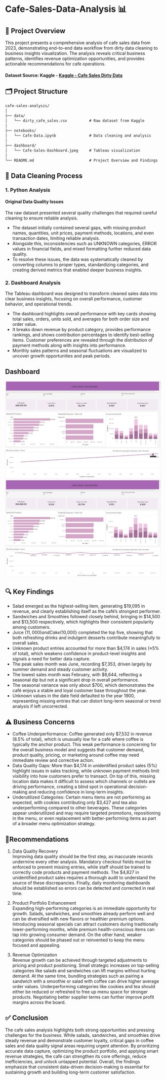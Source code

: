 # Cafe-Sales-Data-Analysis 📊
## 🎯 Project Overview
This project presents a comprehensive analysis of cafe sales data from 2023, demonstrating end-to-end data workflow from dirty data cleaning to business insights visualization. The analysis reveals critical business patterns, identifies revenue optimization opportunities, and provides actionable recommendations for cafe operations.
#### Dataset Source: Kaggle - [Kaggle - Cafe Sales Dirty Data](https://www.kaggle.com/datasets/ahmedmohamed2003/cafe-sales-dirty-data-for-cleaning-training/data?select=dirty_cafe_sales.csv)

## 🗂️ Project Structure
```
cafe-sales-analysis/
│
├── data/
│   └── dirty_cafe_sales.csv          # Raw dataset from Kaggle
│
├── notebooks/
│   └── Cafe-Data.ipynb               # Data cleaning and analysis
│
├── dashboard/
│   └── Cafe-Sales-Dashboard.jpeg     # Tableau visualization
│
└── README.md                         # Project Overview and Findings
```
## 🧹 Data Cleaning Process
### 1. Python Analysis
#### Original Data Quality Issues
The raw dataset presented several quality challenges that required careful cleaning to ensure reliable analysis.
* The dataset initially contained several gaps, with missing product names, quantities, unit prices, payment methods, locations, and even transaction dates, limiting reliable analysis.
* Alongside this, inconsistencies such as UNKNOWN categories, ERROR values in financial fields, and mixed formatting further reduced data quality.
* To resolve these issues, the data was systematically cleaned by converting columns to proper types, standardizing categories, and creating derived metrics that enabled deeper business insights.
### 2. Dashboard Analysis
The Tableau dashboard was designed to transform cleaned sales data into clear business insights, focusing on overall performance, customer behavior, and operational trends.
* The dashboard highlights overall performance with key cards showing total sales, orders, units sold, and averages for both order size and order value.
* It breaks down revenue by product category, provides performance rankings, and shows contribution percentages to identify best-selling items. Customer preferences are revealed through the distribution of payment methods along with insights into performance.
* Monthly sales patterns and seasonal fluctuations are visualized to uncover growth opportunities and peak periods.
## Dashboard
![Dashboard](https://github.com/NandanaAnup/Cafe-Sales-Data-Analysis/blob/main/Cafe%20Sales%20Dashboard%20Full.png)
![Dasboard](https://github.com/NandanaAnup/Cafe-Sales-Data-Analysis/blob/main/Cafe%20Sales%20Dashboard.png)
## 🔍 Key Findings
- Salad emerged as the highest-selling item, generating $19,095 in revenue, and clearly establishing itself as the café’s strongest performer.
- Sandwiches and Smoothies followed closely behind, bringing in $14,500 and $13,500 respectively, which highlights their consistent popularity among customers.
- Juice ($11,000) and Cake ($10,000) completed the top five, showing that both refreshing drinks and indulgent desserts contribute meaningfully to overall sales.
- Unknown product entries accounted for more than $4,174 in sales (≈5% of total), which weakens confidence in product-level insights and signals a need for better data capture.
- The peak sales month was June, recording $7,353, driven largely by summer demand and steady customer activity.
- The lowest sales month was February, with $6,644, reflecting a seasonal dip but not a significant drop in overall performance.
- The seasonal variance was only about $700, which demonstrates the café enjoys a stable and loyal customer base throughout the year.
- Unknown values in the date field defaulted to the year 1900, representing missing entries that can distort long-term seasonal or trend analysis if left uncorrected.
## ⚠️ Business Concerns
- Coffee Underperformance: Coffee generated only $7,532 in revenue (8.5% of total), which is unusually low for a café where coffee is typically the anchor product. This weak performance is concerning for the overall business model and suggests that customer demand, product quality, pricing, or marketing around coffee may need immediate review and corrective action.
- Data Quality Gaps: More than $4,174 in unidentified product sales (5%) highlight issues in sales tracking, while unknown payment methods limit visibility into how customers prefer to transact. On top of this, missing location data makes it difficult to assess which channels or outlets are driving performance, creating a blind spot in operational decision-making and reducing confidence in long-term insights.
- Underutilized Categories: Certain menu items are not performing as expected, with cookies contributing only $3,427 and tea also underperforming compared to other beverages. These categories appear underutilized and may require targeted promotions, repositioning in the menu, or even replacement with better-performing items as part of a broader menu optimization strategy.

## 🎯Recommendations
1. Data Quality Recovery  
Improving data quality should be the first step, as inaccurate records undermine every other analysis. Mandatory checkout fields must be enforced to prevent missing entries, while staff should be trained to correctly code products and payment methods. The $4,827 in unidentified product sales requires a thorough audit to understand the source of these discrepancies. Finally, daily monitoring dashboards should be established so errors can be detected and corrected in real time.

2. Product Portfolio Enhancement   
Expanding high-performing categories is an immediate opportunity for growth. Salads, sandwiches, and smoothies already perform well and can be diversified with new flavors or healthier premium options. Introducing seasonal specials can attract customers during traditionally lower-performing months, while premium health-conscious items can tap into growing consumer demand. On the other hand, weaker categories should be phased out or reinvented to keep the menu focused and appealing.

3. Revenue Optimization  
Revenue growth can be achieved through targeted adjustments to pricing and product positioning. Small strategic increases on top-selling categories like salads and sandwiches can lift margins without hurting demand. At the same time, bundling strategies such as pairing a sandwich with a smoothie or salad with coffee can drive higher average order values. Underperforming categories like cookies and tea should either be reduced or refreshed to free up menu space for stronger products. Negotiating better supplier terms can further improve profit margins across the board.

## ✅ Conclusion

The cafe sales analysis highlights both strong opportunities and pressing challenges for the business. While salads, sandwiches, and smoothies drive steady revenue and demonstrate customer loyalty, critical gaps in coffee sales and data quality signal areas requiring urgent attention. By prioritizing accurate data capture, optimizing the product portfolio, and applying smart revenue strategies, the café can strengthen its core offerings, reduce inefficiencies, and unlock untapped potential. Overall, the findings emphasize that consistent data-driven decision-making is essential for sustaining growth and building long-term customer satisfaction.



